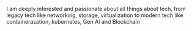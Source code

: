 I am deeply interested and passionate about all things about tech, from legacy tech like networking, storage, virtualization to modern tech like containerasation, kubernetes, Gen AI and Blockchain

